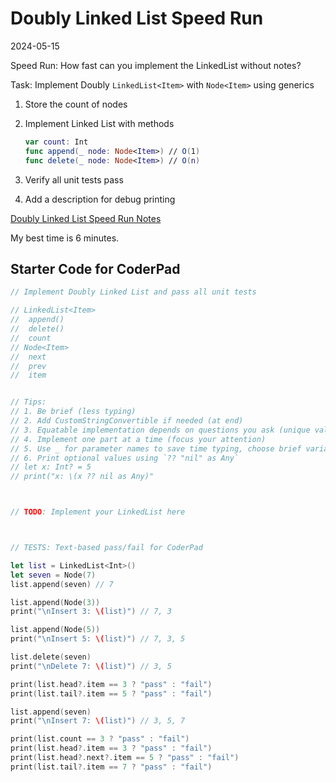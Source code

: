 # Doubly Linked List Speed Run

2024-05-15

Speed Run: How fast can you implement the LinkedList without notes?

Task: Implement Doubly `LinkedList<Item>` with `Node<Item>` using generics

1. Store the count of nodes
2. Implement Linked List with methods

	```swift
	var count: Int
	func append(_ node: Node<Item>) // O(1)
	func delete(_ node: Node<Item>) // O(n)
	```

3. Verify all unit tests pass
4. Add a description for debug printing

[Doubly Linked List Speed Run Notes](2-DoublyLinkedList-SpeedRun.pdf)

My best time is 6 minutes.

## Starter Code for CoderPad

```swift
// Implement Doubly Linked List and pass all unit tests

// LinkedList<Item>
//  append()
//  delete()
//  count
// Node<Item>
//  next
//  prev
//  item


// Tips:
// 1. Be brief (less typing)
// 2. Add CustomStringConvertible if needed (at end)
// 3. Equatable implementation depends on questions you ask (unique values, etc.)
// 4. Implement one part at a time (focus your attention)
// 5. Use _ for parameter names to save time typing, choose brief variable names (prev is acceptable for previous)
// 6. Print optional values using `?? "nil" as Any`
// let x: Int? = 5
// print("x: \(x ?? nil as Any)"



// TODO: Implement your LinkedList here



// TESTS: Text-based pass/fail for CoderPad

let list = LinkedList<Int>()
let seven = Node(7)
list.append(seven) // 7

list.append(Node(3))
print("\nInsert 3: \(list)") // 7, 3

list.append(Node(5))
print("\nInsert 5: \(list)") // 7, 3, 5

list.delete(seven)
print("\nDelete 7: \(list)") // 3, 5

print(list.head?.item == 3 ? "pass" : "fail")
print(list.tail?.item == 5 ? "pass" : "fail")

list.append(seven)
print("\nInsert 7: \(list)") // 3, 5, 7

print(list.count == 3 ? "pass" : "fail")
print(list.head?.item == 3 ? "pass" : "fail")
print(list.head?.next?.item == 5 ? "pass" : "fail")
print(list.tail?.item == 7 ? "pass" : "fail")



```